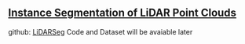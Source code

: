## [Instance Segmentation of LiDAR Point Clouds](http://www.feihuzhang.com/ICRA2020.pdf)

github: [LiDARSeg](https://github.com/feihuzhang/LiDARSeg) Code and Dataset will be avaiable later

